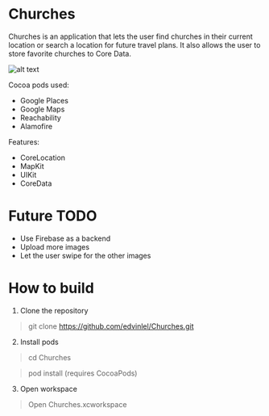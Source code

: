Churches
=========================

Churches is an application that lets the user find churches in their current location or search a location for future travel plans. It also allows the user to store favorite churches to Core Data.

![alt text](https://media.giphy.com/media/xT1R9CYLZKtJq12m8U/giphy.gif "Logo Title Text 1")
  
Cocoa pods used:

- Google Places
- Google Maps
- Reachability
- Alamofire

Features:
- CoreLocation
- MapKit
- UIKit
- CoreData
 

Future TODO
=========

- Use Firebase as a backend
- Upload more images
- Let the user swipe for the other images 

How to build
================
1. Clone the repository

> git clone https://github.com/edvinlel/Churches.git

2. Install pods

> cd Churches

> pod install (requires CocoaPods)

3. Open workspace

> Open Churches.xcworkspace 
